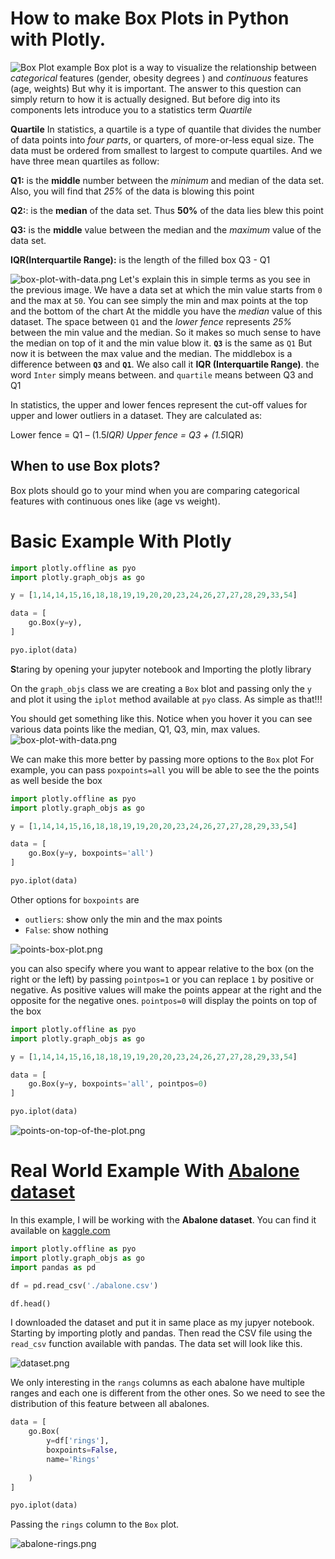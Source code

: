 # How to make Box Plots in Python with Plotly.


![Box Plot example](https://cdn.hashnode.com/res/hashnode/image/upload/v1631543554700/Sn6Pbb0hhe.png)
Box plot is a way to visualize the relationship between *categorical* features (gender, obesity degrees ) and *continuous* features (age, weights)
But why it is important. The answer to this question can simply return to how it is actually designed. But before dig into its components lets introduce you to a statistics term *Quartile*

**Quartile** In statistics, a quartile is a type of quantile that divides the number of data points into *four parts*, or quarters, of more-or-less equal size. The data must be ordered from smallest to largest to compute quartiles. And we have three mean quartiles as follow:

**Q1:** is the **middle** number between the *minimum* and median of the data set. Also, you will find that *25%* of the data is blowing this point

**Q2:**: is the **median** of the data set. Thus **50%** of the data lies blew this point

**Q3:** is the **middle** value between the median and the *maximum* value of the data set.

**IQR(Interquartile Range):** is the length of the filled box Q3 - Q1


![box-plot-with-data.png](https://cdn.hashnode.com/res/hashnode/image/upload/v1631544501698/oO3HIrpKH.png)
Let's explain this in simple terms as you see in the previous image.
We have a data set at which the min value starts from `0` and the max at `50`. You can see simply the min and max points at the top and the bottom of the chart
At the middle you have the *median* value of this dataset.
The space between `Q1` and the *lower fence* represents *25%* between the min value and the median. So it makes so much sense to have the median on top of it and the min value blow it.  **`Q3`** is the same as `Q1` But now it is between the max value and the median. The middlebox is a difference between **`Q3`**  and  **`Q1`**. We also call it **IQR (Interquartile Range)**. the word `Inter` simply means between. and `quartile` means between Q3 and Q1

In statistics, the upper and lower fences represent the cut-off values for upper and lower outliers in a dataset. They are calculated as:

Lower fence = Q1 – (1.5*IQR)
Upper fence = Q3 + (1.5*IQR)


## When to use Box plots?
Box plots should go to your mind when you are comparing categorical features with continuous ones like (age vs weight).

# Basic Example With Plotly

```python
import plotly.offline as pyo
import plotly.graph_objs as go 

y = [1,14,14,15,16,18,18,19,19,20,20,23,24,26,27,27,28,29,33,54]

data = [
    go.Box(y=y),
]

pyo.iplot(data)

```

**S**taring by opening your jupyter notebook and Importing the plotly library 

On the `graph_objs` class we are creating a `Box` blot and passing only the `y` and plot it using the `iplot` method available at `pyo` class. As simple as that!!!

You should get something like this.
Notice when you hover it you can see various data points like the median, Q1, Q3, min, max values.
![box-plot-with-data.png](https://cdn.hashnode.com/res/hashnode/image/upload/v1631545509346/4-DKVqVa0.png)

We can make this more better by passing more options to the `Box` plot
For example, you can pass `poxpoints=all` you will be able to see the the points as well beside the box

```python
import plotly.offline as pyo
import plotly.graph_objs as go 

y = [1,14,14,15,16,18,18,19,19,20,20,23,24,26,27,27,28,29,33,54]

data = [
    go.Box(y=y, boxpoints='all')
]

pyo.iplot(data)

```
Other options for `boxpoints` are
- `outliers`: show only the min and the max points
- `False`: show nothing


![points-box-plot.png](https://cdn.hashnode.com/res/hashnode/image/upload/v1631545745854/XMzAwunRd.png)

you can also specify where you want to appear relative to the box (on the right or the left) by passing `pointpos=1` or you can replace `1` by positive or negative. As positive values will make the points appear at the right and the opposite for the negative ones. `pointpos=0` will display the points on top of the box  
```python
import plotly.offline as pyo
import plotly.graph_objs as go 

y = [1,14,14,15,16,18,18,19,19,20,20,23,24,26,27,27,28,29,33,54]

data = [
    go.Box(y=y, boxpoints='all', pointpos=0)
]

pyo.iplot(data)

```


![points-on-top-of-the-plot.png](https://cdn.hashnode.com/res/hashnode/image/upload/v1631546188002/-CT4sluOf.png)


# Real World Example With  [Abalone dataset](https://www.kaggle.com/rodolfomendes/abalone-dataset) 


In this example, I will be working with the **Abalone dataset**. You can find it available on [kaggle.com](kaggle.com)
 
```python
import plotly.offline as pyo
import plotly.graph_objs as go 
import pandas as pd 

df = pd.read_csv('./abalone.csv')

df.head() 
```
I downloaded the dataset and put it in same place as my jupyer notebook. 
Starting by importing plotly and pandas.
Then read the CSV file using the `read_csv` function available with pandas.
The data set will look like this.

![dataset.png](https://cdn.hashnode.com/res/hashnode/image/upload/v1631546541521/GQM-3ENe_.png)


We only interesting in the `rangs` columns as each abalone have multiple ranges and each one is different from the other ones. So we need to see the distribution of this feature between all abalones.

```python
data = [
    go.Box(
        y=df['rings'],
        boxpoints=False,
        name='Rings'
        
    )
]

pyo.iplot(data)
```
Passing the `rings` column to the `Box` plot.


![abalone-rings.png](https://cdn.hashnode.com/res/hashnode/image/upload/v1631546765127/joCfvHlkF.png)


